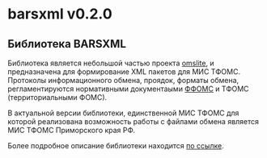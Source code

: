 # barsxml v0.2.0

## Библиотека BARSXML

Библиотека является небольшой частью проекта <a href="http://omslite.site" target=_blank>omslite</a>, и предназначена для формирование XML пакетов для МИС ТФОМС. Протоколы информационного обмена, проядок, форматы обмена, регламентируются
нормативными документаыми [ФФОМС](http://nsi.ffoms.gov.ru) и ТФОМС (территориальными ФОМС).

В актуальной версии библиотеки, единственной МИС ТФОМС для которой реализована
возможность работы с файлами обмена является МИС ТФОМС Приморского края РФ.

Более подробное описание библиотеки находится [по ссылке](http://docs.omslite.site/admin/barsxml/).
